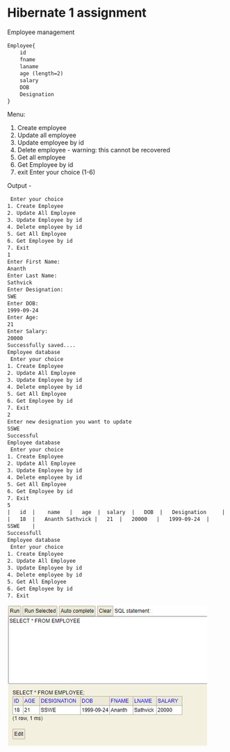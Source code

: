 # Hibernate 1 assignment

Employee management
```
Employee{
    id
    fname
    laname
    age (length=2)
    salary
    DOB
    Designation
} 
```
Menu:
1. Create employee
2. Update all employee
2. Update employee by id
3. Delete employee - warning: this cannot be recovered
4. Get all employee
5. Get Employee by id
6. exit
Enter your choice (1-6)

Output - 

```
 Enter your choice 
1. Create Employee 
2. Update All Employee 
3. Update Employee by id 
4. Delete employee by id  
5. Get All Employee 
6. Get Employee by id
7. Exit
1
Enter First Name:
Ananth
Enter Last Name:
Sathvick
Enter Designation:
SWE
Enter DOB:
1999-09-24
Enter Age:
21
Enter Salary:
20000
Successfully saved....
Employee database 
 Enter your choice 
1. Create Employee 
2. Update All Employee 
3. Update Employee by id 
4. Delete employee by id  
5. Get All Employee 
6. Get Employee by id
7. Exit
2
Enter new designation you want to update
SSWE
Successful
Employee database 
 Enter your choice 
1. Create Employee 
2. Update All Employee 
3. Update Employee by id 
4. Delete employee by id  
5. Get All Employee 
6. Get Employee by id
7. Exit
5
|	id	|	 name 	| 	age	 | 	salary 	| 	DOB	 |	 Designation	 |
|	18	|	Ananth Sathvick	|	21	|	20000	|	1999-09-24	|	SSWE	|
Successfull
Employee database 
 Enter your choice 
1. Create Employee 
2. Update All Employee 
3. Update Employee by id 
4. Delete employee by id  
5. Get All Employee 
6. Get Employee by id
7. Exit
```
![1 op](1.jpg)